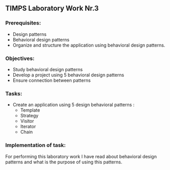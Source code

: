 ## TIMPS Laboratory Work Nr.3


### Prerequisites:
  - Design patterns
  - Behavioral design patterns
  - Organize and structure the application using behavioral design patterns.

### Objectives:
  - Study behavioral design patterns
  - Develop a project using 5 behavioral design patterns
  - Ensure connection between patterns
 
 ### Tasks: 
 -  Create an application using 5 design behavioral patterns : 
    - Template
    - Strategy
    - Visitor
    - Iterator
    - Chain 
    
 ### Implementation of task: 
 For performing this laboratory work I have read about behavioral design patterns and what is the purpose of using this patterns.
